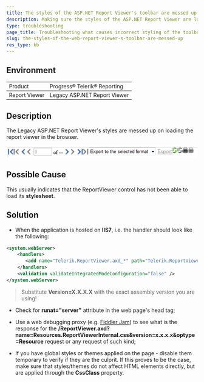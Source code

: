 ```yaml
---
title: The styles of the ASP.NET Report Viewer's toolbar are messed up.
description: Making sure the styles of the ASP.NET Report Viewer are loaded correctly.
type: troubleshooting
page_title: Troubleshooting what causes incorrect styling of the toolbar of the ASP.NET Report Viewer.
slug: the-styles-of-the-web-report-viewer-s-toolbar-are-messed-up
res_type: kb
---
```


## Environment
<table>
	<tbody>
		<tr>
			<td>Product</td>
			<td>Progress® Telerik® Reporting</td>
		</tr>
	</tbody>
		<tbody>
		<tr>
			<td>Report Viewer</td>
			<td>Legacy ASP.NET Report Viewer</td>
		</tr>
	</tbody>
</table>

## Description

The Legacy ASP.NET Report Viewer's styles are messed up on loading the report viewer in the browser.
   
![web viewer toolbar](resources/viewertoolbar.png)  
   
## Possible Cause

 This usually indicates that the ReportViewer control has not been able to load its **stylesheet**.

## Solution 
 
- When the application is hosted on **IIS7**, i.e. the handler should look like the following:

```xml
<system.webServer>   
    <handlers>   
       <add name="Telerik.ReportViewer.axd_*" path="Telerik.ReportViewer.axd" verb="*" type="Telerik.ReportViewer.WebForms.HttpHandler, Telerik.ReportViewer.WebForms, Version=x.x.x.x, Culture=neutral, PublicKeyToken=a9d7983dfcc261be" preCondition="integratedMode"   />   
    </handlers>   
    <validation validateIntegratedModeConfiguration="false" />     
</system.webServer>   
```
> Substitute **Version=X.X.X.X** with the exact assembly version you are using! 

- Check for **runat="server"** attribute in the web page's head tag;

- Use a web debugging proxy (e.g. [Fiddler Jam](https://jam.getfiddler.com/)) to see what is the response for the **/ReportViewer.axd?name=Resources.ReportViewerInternal.css&version=x.x.x.x&optype=Resource** request or any request of such kind;

- If you have global styles or themes applied on the page - disable them temporary to verify if they are the culprit. If this proves to be the case, make sure that styles/themes do not affect HTML elements directly, but are applied through the **CssClass** property.

